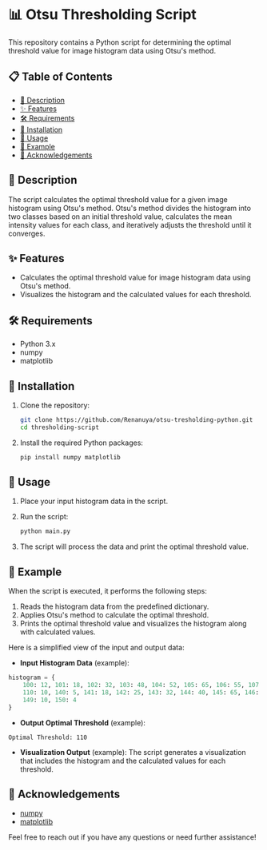 # 📊 Otsu Thresholding Script

This repository contains a Python script for determining the optimal threshold value for image histogram data using Otsu's method.

## 📋 Table of Contents
- [📖 Description](#-description)
- [✨ Features](#-features)
- [🛠️ Requirements](#-requirements)
- [💾 Installation](#-installation)
- [🚀 Usage](#-usage)
- [📝 Example](#-example)
- [🙏 Acknowledgements](#-acknowledgements)

## 📖 Description

The script calculates the optimal threshold value for a given image histogram using Otsu's method. Otsu's method divides the histogram into two classes based on an initial threshold value, calculates the mean intensity values for each class, and iteratively adjusts the threshold until it converges.

## ✨ Features

- Calculates the optimal threshold value for image histogram data using Otsu's method.
- Visualizes the histogram and the calculated values for each threshold.

## 🛠️ Requirements

- Python 3.x
- numpy
- matplotlib

## 💾 Installation

1. Clone the repository:
   ```sh
   git clone https://github.com/Renanuya/otsu-tresholding-python.git
   cd thresholding-script
   ```

2. Install the required Python packages:
   ```sh
   pip install numpy matplotlib
   ```

## 🚀 Usage

1. Place your input histogram data in the script.

2. Run the script:
   ```sh
   python main.py
   ```

3. The script will process the data and print the optimal threshold value.

## 📝 Example

When the script is executed, it performs the following steps:

1. Reads the histogram data from the predefined dictionary.
2. Applies Otsu's method to calculate the optimal threshold.
3. Prints the optimal threshold value and visualizes the histogram along with calculated values.

Here is a simplified view of the input and output data:

- **Input Histogram Data** (example):
```python
histogram = {
    100: 12, 101: 18, 102: 32, 103: 48, 104: 52, 105: 65, 106: 55, 107: 42, 108: 32, 109: 16,
    110: 10, 140: 5, 141: 18, 142: 25, 143: 32, 144: 40, 145: 65, 146: 43, 147: 32, 148: 20,
    149: 10, 150: 4
}
```

- **Output Optimal Threshold** (example):
```
Optimal Threshold: 110
```

- **Visualization Output** (example):
The script generates a visualization that includes the histogram and the calculated values for each threshold.

## 🙏 Acknowledgements

- [numpy](https://numpy.org/)
- [matplotlib](https://matplotlib.org/)

Feel free to reach out if you have any questions or need further assistance!